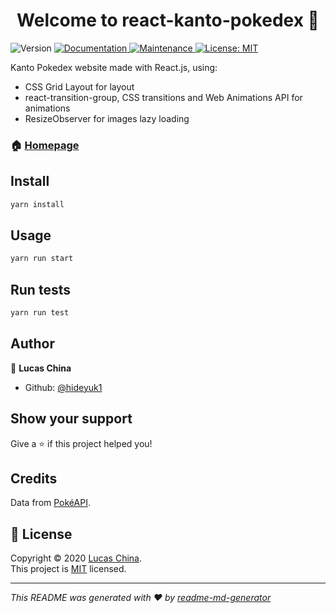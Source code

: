 <h1 align="center">Welcome to react-kanto-pokedex 👋</h1>
<p>
  <img alt="Version" src="https://img.shields.io/badge/version-0.1.0-blue.svg?cacheSeconds=2592000" />
  <a href="https://github.com/hideyuk1/react-kanto-pokedex#readme" target="_blank">
    <img alt="Documentation" src="https://img.shields.io/badge/documentation-yes-brightgreen.svg" />
  </a>
  <a href="https://github.com/hideyuk1/react-kanto-pokedex/graphs/commit-activity" target="_blank">
    <img alt="Maintenance" src="https://img.shields.io/badge/Maintained%3F-yes-green.svg" />
  </a>
  <a href="https://github.com/hideyuk1/react-kanto-pokedex/blob/master/LICENSE" target="_blank">
    <img alt="License: MIT" src="https://img.shields.io/github/license/hideyuk1/react-kanto-pokedex" />
  </a>
</p>

Kanto Pokedex website made with React.js, using:
- CSS Grid Layout for layout
- react-transition-group, CSS transitions and Web Animations API for animations
- ResizeObserver for images lazy loading

### 🏠 [Homepage](https://react-kanto-pokedex.vercel.app/)

## Install

```sh
yarn install
```

## Usage

```sh
yarn run start
```

## Run tests

```sh
yarn run test
```

## Author

👤 **Lucas China**

* Github: [@hideyuk1](https://github.com/hideyuk1)

## Show your support

Give a ⭐️ if this project helped you!

## Credits

Data from [PokéAPI](https://pokeapi.co/).

## 📝 License

Copyright © 2020 [Lucas China](https://github.com/hideyuk1).<br />
This project is [MIT](https://github.com/hideyuk1/react-kanto-pokedex/blob/master/LICENSE) licensed.

***
_This README was generated with ❤️ by [readme-md-generator](https://github.com/kefranabg/readme-md-generator)_